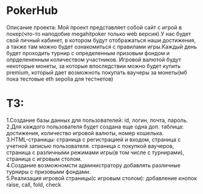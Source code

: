 # PokerHub
Описание проекта:
Мой проект представляет собой сайт с игрой в покер(что-то наподобие megahitpoker только web версия).У нас будет свой личный кабинет, в котором будут отображаться наши достижения, а также там можно будет ознакомиться с правилами игры.Каждый день будет проходить турнир с определенным призовым фондом  и опрделененным количеством участников. Игровой валютой будут некоторые монеты, за которые впоследствии можно будет купить premium, который дает возможноть покупать ваучеры за монеты(мб пока тестовые eth sepolia для тестнетов)
# ТЗ:
1.Создание базы данных для пользователей: id, логин, почта, пароль.<br />
2.Для каждого пользователя будет создана еще одна доп. таблица: достижения, количество игровой валюты, номер кошелька.<br />
3.HTML-страницы: страница с регистрацией и входом, страница с учетной записью пользователя. страница с покупкой ваучеров, страница с различными режимами игры(в том числе с турнирами), страница с игровым столом.<br />
4.Создание возможномсти администратору добавлять различные турниры с призовыми фондами.<br />
5.Реализация игровой страницы(с игровым столом): добавление кнопок raise, call, fold, check

